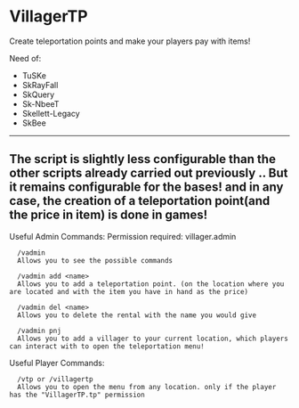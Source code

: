 # VillagerTP
Create teleportation points and make your players pay with items!

 Need of:
 - TuSKe
 - SkRayFall
 - SkQuery
 - Sk-NbeeT
 - Skellett-Legacy
 - SkBee
--------------
The script is slightly less configurable than the other scripts already carried out previously .. But it remains configurable for the bases! and in any case, the creation of a teleportation point(and the price in item) is done in games!
----

Useful Admin Commands:
Permission required: villager.admin
      
      /vadmin
      Allows you to see the possible commands
      
      /vadmin add <name>
      Allows you to add a teleportation point. (on the location where you are located and with the item you have in hand as the price)
      
      /vadmin del <name>
      Allows you to delete the rental with the name you would give
      
      /vadmin pnj
      Allows you to add a villager to your current location, which players can interact with to open the teleportation menu!

Useful Player Commands:
      
      /vtp or /villagertp
      Allows you to open the menu from any location. only if the player has the "VillagerTP.tp" permission
      
